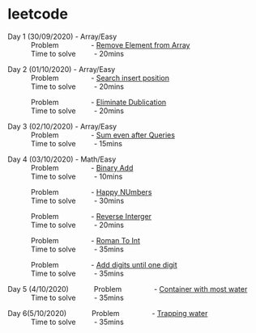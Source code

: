 # leetcode

Day 1 (30/09/2020) - Array/Easy <br/>
&emsp;&emsp;&emsp;   Problem &emsp;&emsp;&emsp;&emsp; - [Remove Element from Array](https://github.com/pavi-ninjaac/leetcode/blob/master/Array/Easy/RemoveElement.py) <br/>
&emsp;&emsp;&emsp;   Time to solve &emsp;&emsp; - 20mins <br/>

Day 2 (01/10/2020) - Array/Easy <br/>
&emsp;&emsp;&emsp;   Problem &emsp;&emsp;&emsp;&emsp; - [Search insert position](https://github.com/pavi-ninjaac/leetcode/blob/master/Array/Easy/Search_insert_position.py) <br/>
&emsp;&emsp;&emsp;   Time to solve &emsp;&emsp; - 20mins <br/>


&emsp;&emsp;&emsp;   Problem &emsp;&emsp;&emsp;&emsp; - [Eliminate Dublication](https://github.com/pavi-ninjaac/leetcode/blob/master/Array/Easy/EliminateDublicate.py) <br/>
&emsp;&emsp;&emsp;   Time to solve &emsp;&emsp; - 20mins <br/>

Day 3 (02/10/2020) - Array/Easy <br/>
&emsp;&emsp;&emsp;   Problem &emsp;&emsp;&emsp;&emsp; - [Sum even after Queries](https://github.com/pavi-ninjaac/leetcode/blob/master/Array/Easy/Sum_even_after_queries.py) <br/>
&emsp;&emsp;&emsp;   Time to solve &emsp;&emsp; - 15mins <br/>

Day 4 (03/10/2020) - Math/Easy <br/>
&emsp;&emsp;&emsp;   Problem &emsp;&emsp;&emsp;&emsp; - [Binary Add](https://github.com/pavi-ninjaac/leetcode/blob/master/Math/Easy/Binary_add.py) <br/>
&emsp;&emsp;&emsp;   Time to solve &emsp;&emsp; - 10mins <br/>

&emsp;&emsp;&emsp;   Problem &emsp;&emsp;&emsp;&emsp; - [Happy NUmbers](https://github.com/pavi-ninjaac/leetcode/blob/master/Math/Easy/Happy_numbers.py) <br/>
&emsp;&emsp;&emsp;   Time to solve &emsp;&emsp; - 30mins <br/>

&emsp;&emsp;&emsp;   Problem &emsp;&emsp;&emsp;&emsp; - [Reverse Interger](https://github.com/pavi-ninjaac/leetcode/blob/master/Math/Easy/Reverse_integer.py) <br/>
&emsp;&emsp;&emsp;   Time to solve &emsp;&emsp; - 20mins <br/>

&emsp;&emsp;&emsp;   Problem &emsp;&emsp;&emsp;&emsp; - [Roman To Int](https://github.com/pavi-ninjaac/leetcode/blob/master/Math/Easy/RomanToInt.py) <br/>
&emsp;&emsp;&emsp;   Time to solve &emsp;&emsp; - 35mins <br/>

&emsp;&emsp;&emsp;   Problem &emsp;&emsp;&emsp;&emsp; - [Add digits until one digit](https://github.com/pavi-ninjaac/leetcode/blob/master/Math/Easy/add_digits_until_oneDifit.py) <br/>
&emsp;&emsp;&emsp;   Time to solve &emsp;&emsp; - 35mins <br/>

Day 5 (4/10/2020)
&emsp;&emsp;&emsp;   Problem &emsp;&emsp;&emsp;&emsp; - [Container with most water](https://github.com/pavi-ninjaac/leetcode/blob/master/Array/Medium/Container_water.py) <br/>
&emsp;&emsp;&emsp;   Time to solve &emsp;&emsp; - 35mins <br/>

Day 6(5/10/2020)
&emsp;&emsp;&emsp;   Problem &emsp;&emsp;&emsp;&emsp; - [Trapping water](https://github.com/pavi-ninjaac/leetcode/blob/master/Array/Medium/trapping_water.py) <br/>
&emsp;&emsp;&emsp;   Time to solve &emsp;&emsp; - 35mins <br/>
